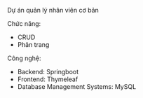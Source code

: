 Dự án quản lý nhân viên cơ bản

Chức năng:
- CRUD
- Phân trang

Công nghệ:
- Backend: Springboot
- Frontend: Thymeleaf
- Database Management	Systems: MySQL
